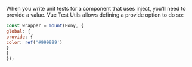 When you write unit tests for a component that uses inject, you’ll need to provide a value. Vue Test
Utils allows defining a provide option to do so:

```js
const wrapper = mount(Pony, {
global: {
provide: {
color: ref('#999999')
}
}
});
```

